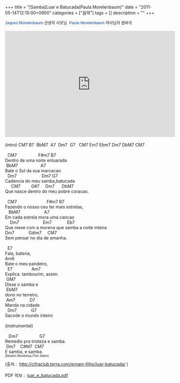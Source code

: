 +++
title = "[Samba]Luar e Batucada(Paula Morelenbaum)"
date = "2011-05-14T12:15:00+0900"
categories = ["음악"]
tags = []
description = ""
+++
<span class="copyright_entry" style="display:block;" title="[Samba]Luar e Batucada(Paula Morelenbaum)@@**@@http://shed.egloos.com/3647437"></span>
<div>
 <span class="Apple-style-span" style="font-size: 13px; line-height: 19px; font-family: sans-serif; "><a href="http://en.wikipedia.org/wiki/Jaques_Morelenbaum" style="text-decoration: none; color: rgb(6, 69, 173); background-image: none; background-attachment: initial; background-origin: initial; background-clip: initial; background-color: initial; background-position: initial initial; background-repeat: initial initial; ">Jaques Morelenbaum</a>&nbsp;선생의 사모님&nbsp;</span>
 <span class="Apple-style-span" style="font-family: sans-serif; font-size: 13px; line-height: 19px; "><a href="http://en.wikipedia.org/wiki/Paula_Morelenbaum" style="text-decoration: none; color: rgb(6, 69, 173); background-image: none; background-attachment: initial; background-origin: initial; background-clip: initial; background-color: initial; background-position: initial initial; background-repeat: initial initial; ">Paula Morelenbaum</a>&nbsp;여사님의 쌈바곡</span>
</div>
<br>
<embed src="http://www.youtube.com/v/2hXPOhH235o?fs=1&amp;hl=ko_KR" type="application/x-shockwave-flash" width="560" height="349" allowscriptaccess="always" allowfullscreen="true">
<br>
<div>
 <br>
</div>
<div>
 <div>
  (intro) CM7 B7 &nbsp;BbM7 &nbsp;A7 &nbsp;Dm7 &nbsp;G7 &nbsp; CM7 Em7 Ebm7 Dm7 DbM7 CM7
 </div>
 <div>
  <br>
 </div>
 <div>
  &nbsp;&nbsp;CM7 &nbsp; &nbsp; &nbsp; &nbsp; &nbsp; &nbsp; &nbsp; &nbsp; &nbsp;F#m7 B7
 </div>
 <div>
  Dentro de uma noite enluarada
 </div>
 <div>
  &nbsp;BbM7 &nbsp; &nbsp; &nbsp; &nbsp; &nbsp; &nbsp; &nbsp; &nbsp; &nbsp; A7
 </div>
 <div>
  Bate o Sul da sua marcacao
 </div>
 <div>
  &nbsp;&nbsp;Dm7 &nbsp; &nbsp; &nbsp; &nbsp; &nbsp; &nbsp; &nbsp; &nbsp; &nbsp; &nbsp; Dm7 G7
 </div>
 <div>
  Cadencia do meu samba,batucada
 </div>
 <div>
  &nbsp;&nbsp; &nbsp; CM7 &nbsp; &nbsp; &nbsp; &nbsp; G#7 &nbsp; &nbsp; Dm7 &nbsp; &nbsp; &nbsp;DbM7
 </div>
 <div>
  Que nasce dentro do meu pobre coracao.
 </div>
 <div>
  <br>
 </div>
 <div>
  &nbsp;&nbsp;CM7 &nbsp; &nbsp; &nbsp; &nbsp; &nbsp; &nbsp; &nbsp; &nbsp; &nbsp; &nbsp; &nbsp; &nbsp; F#m7 B7
 </div>
 <div>
  Fazendo o nosso ceu ter mais estrelas,
 </div>
 <div>
  &nbsp;&nbsp; BbM7 &nbsp; &nbsp; &nbsp; &nbsp; &nbsp; &nbsp; &nbsp; &nbsp; &nbsp; &nbsp;A7
 </div>
 <div>
  Em cada estrela mora uma cancao
 </div>
 <div>
  &nbsp;&nbsp; &nbsp;Dm7 &nbsp; &nbsp; &nbsp; &nbsp; &nbsp; &nbsp; &nbsp; &nbsp; &nbsp; &nbsp;Em7 &nbsp; &nbsp; &nbsp; &nbsp; &nbsp; &nbsp; Eb7
 </div>
 <div>
  Que mexe com a morena que samba a noite inteira
 </div>
 <div>
  Dm7 &nbsp; &nbsp; &nbsp; &nbsp; &nbsp; &nbsp;Gdim7 &nbsp; &nbsp; CM7
 </div>
 <div>
  Sem pensar no dia de amanha.
 </div>
 <div>
  <br>
 </div>
 <div>
  &nbsp;&nbsp;E7
 </div>
 <div>
  Fala, bateria,
 </div>
 <div>
  Am6
 </div>
 <div>
  Bate o meu pandeiro,
 </div>
 <div>
  &nbsp;&nbsp;E7 &nbsp; &nbsp; &nbsp; &nbsp; &nbsp; &nbsp; &nbsp; &nbsp;Am7
 </div>
 <div>
  Explica. tambourim, assim.
 </div>
 <div>
  &nbsp;GM7
 </div>
 <div>
  Disse o samba e
 </div>
 <div>
  &nbsp;EbM7
 </div>
 <div>
  dono no terreiro,
 </div>
 <div>
  &nbsp;Am7 &nbsp; &nbsp; &nbsp; &nbsp; &nbsp; &nbsp;D7
 </div>
 <div>
  Manda na cidade
 </div>
 <div>
  &nbsp;&nbsp;Dm7 &nbsp; &nbsp; &nbsp; &nbsp; &nbsp; &nbsp;G7
 </div>
 <div>
  Sacode o mundo inteiro
 </div>
 <div>
  <br>
 </div>
 <div>
  (instrumental)
 </div>
 <div>
  <br>
 </div>
 <div>
  &nbsp;&nbsp; Dm7 &nbsp; &nbsp; &nbsp; &nbsp; &nbsp; &nbsp; &nbsp; &nbsp; &nbsp;G7
 </div>
 <div>
  Remedio pra tristeza e samba.
 </div>
 <div>
  &nbsp;Dm7 &nbsp; &nbsp;C#M7 &nbsp;CM7
 </div>
 <div>
  E samba, e samba.
 </div>
</div>
<div>
 <span class="Apple-style-span" style="font-family: Verdana, Helvetica, Arial, sans-serif; font-size: x-small; line-height: normal; ">(Newton Mendonça /Tom Jobim)</span>
</div>
<div>
 <span class="Apple-style-span" style="font-family: Verdana, Helvetica, Arial, sans-serif; font-size: x-small; line-height: normal; "><br></span>
</div>
<div>
 (출처 :&nbsp;
 <a href="http://cifraclub.terra.com/ernani-filho/luar-batucada/">http://cifraclub.terra.com/ernani-filho/luar-batucada/</a>&nbsp;)
</div>
<div>
 <br>
</div>
<div>
 PDF 악보 :&nbsp;
 <a href="http://pds22.egloos.com/pds/201105/14/82/luar_e_batucada.pdf">luar_e_batucada.pdf</a>
</div> 
<!--
       <rdf:RDF xmlns:rdf="http://www.w3.org/1999/02/22-rdf-syntax-ns#"
		    xmlns:dc="http://purl.org/dc/elements/1.1/"
		    xmlns:trackback="http://madskills.com/public/xml/rss/module/trackback/">
       <rdf:Description
	        rdf:about="http://shed.egloos.com/3647437"
	        dc:identifier="http://shed.egloos.com/3647437"
	        dc:title="[Samba]Luar e Batucada(Paula Morelenbaum)"
	        trackback:ping="http://shed.egloos.com/tb/3647437"/>
       </rdf:RDF>
       -->

<ul></ul>